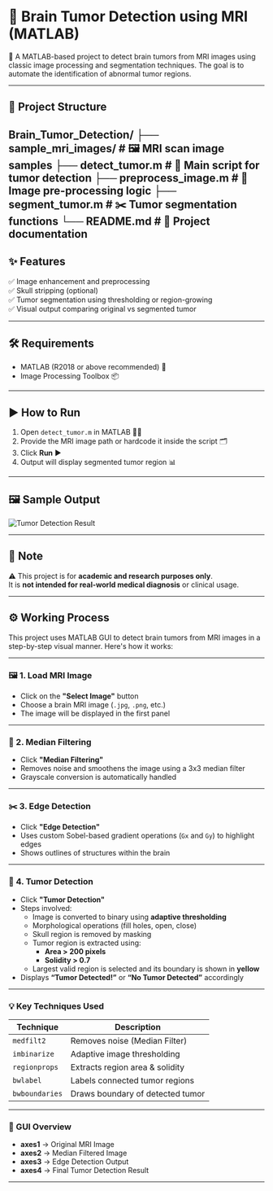 # 🧠 Brain Tumor Detection using MRI (MATLAB)

🚀 A MATLAB-based project to detect brain tumors from MRI images using classic image processing and segmentation techniques. The goal is to automate the identification of abnormal tumor regions.

---

## 📁 Project Structure

Brain_Tumor_Detection/
├── sample_mri_images/ # 🖼️ MRI scan image samples
├── detect_tumor.m # 🧠 Main script for tumor detection
├── preprocess_image.m # 🧹 Image pre-processing logic
├── segment_tumor.m # ✂️ Tumor segmentation functions
└── README.md # 📄 Project documentation
---

## ✨ Features

✅ Image enhancement and preprocessing  
✅ Skull stripping (optional)  
✅ Tumor segmentation using thresholding or region-growing  
✅ Visual output comparing original vs segmented tumor

---

## 🛠️ Requirements

- MATLAB (R2018 or above recommended) 🧪  
- Image Processing Toolbox 📦

---

## ▶️ How to Run

1. Open `detect_tumor.m` in MATLAB 🧑‍💻  
2. Provide the MRI image path or hardcode it inside the script 🗂️  
3. Click **Run** ▶️  
4. Output will display segmented tumor region 📊

---

## 🖼️ Sample Output

![Tumor Detection Result](sample_output.png)

---

## 📌 Note

⚠️ This project is for **academic and research purposes only**.  
It is **not intended for real-world medical diagnosis** or clinical usage.

---

## ⚙️ Working Process

This project uses MATLAB GUI to detect brain tumors from MRI images in a step-by-step visual manner. Here's how it works:

---

### 🖼️ 1. Load MRI Image
- Click on the **"Select Image"** button
- Choose a brain MRI image (`.jpg`, `.png`, etc.)
- The image will be displayed in the first panel

---

### 🧹 2. Median Filtering
- Click **"Median Filtering"**
- Removes noise and smoothens the image using a 3x3 median filter
- Grayscale conversion is automatically handled

---

### ✂️ 3. Edge Detection
- Click **"Edge Detection"**
- Uses custom Sobel-based gradient operations (`Gx` and `Gy`) to highlight edges
- Shows outlines of structures within the brain

---

### 🧠 4. Tumor Detection
- Click **"Tumor Detection"**
- Steps involved:
  - Image is converted to binary using **adaptive thresholding**
  - Morphological operations (fill holes, open, close)
  - Skull region is removed by masking
  - Tumor region is extracted using:
    - **Area > 200 pixels**
    - **Solidity > 0.7**
  - Largest valid region is selected and its boundary is shown in **yellow**
- Displays **“Tumor Detected!”** or **“No Tumor Detected”** accordingly

---

### 💡 Key Techniques Used

| Technique | Description |
|----------|-------------|
| `medfilt2` | Removes noise (Median Filter) |
| `imbinarize` | Adaptive image thresholding |
| `regionprops` | Extracts region area & solidity |
| `bwlabel` | Labels connected tumor regions |
| `bwboundaries` | Draws boundary of detected tumor |

---

### 🧪 GUI Overview

- **axes1** → Original MRI Image  
- **axes2** → Median Filtered Image  
- **axes3** → Edge Detection Output  
- **axes4** → Final Tumor Detection Result

---

